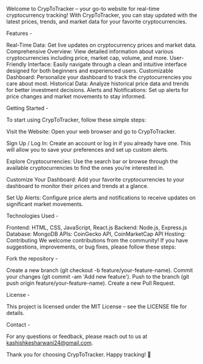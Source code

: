 Welcome to CrypToTracker – your go-to website for real-time cryptocurrency tracking! With CrypToTracker, you can stay updated with the latest prices, trends, and market data for your favorite cryptocurrencies.

Features -

Real-Time Data: Get live updates on cryptocurrency prices and market data. Comprehensive Overview: View detailed information about various cryptocurrencies including price, market cap, volume, and more. User-Friendly Interface: Easily navigate through a clean and intuitive interface designed for both beginners and experienced users. Customizable Dashboard: Personalize your dashboard to track the cryptocurrencies you care about most. Historical Data: Analyze historical price data and trends for better investment decisions. Alerts and Notifications: Set up alerts for price changes and market movements to stay informed.

Getting Started -

To start using CrypToTracker, follow these simple steps:

Visit the Website: Open your web browser and go to CrypToTracker.

Sign Up / Log In: Create an account or log in if you already have one. This will allow you to save your preferences and set up custom alerts.

Explore Cryptocurrencies: Use the search bar or browse through the available cryptocurrencies to find the ones you’re interested in.

Customize Your Dashboard: Add your favorite cryptocurrencies to your dashboard to monitor their prices and trends at a glance.

Set Up Alerts: Configure price alerts and notifications to receive updates on significant market movements.

Technologies Used -

Frontend: HTML, CSS, JavaScript, React.js Backend: Node.js, Express.js Database: MongoDB APIs: CoinGecko API, CoinMarketCap API Hosting: Contributing We welcome contributions from the community! If you have suggestions, improvements, or bug fixes, please follow these steps:

Fork the repository -

Create a new branch (git checkout -b feature/your-feature-name). Commit your changes (git commit -am 'Add new feature'). Push to the branch (git push origin feature/your-feature-name). Create a new Pull Request.

License -

This project is licensed under the MIT License – see the LICENSE file for details.

Contact -

For any questions or feedback, please reach out to us at kashishkesharwani24@gmail.com.

Thank you for choosing CrypToTracker. Happy tracking! 🚀
